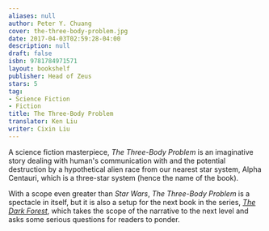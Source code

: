 ```yaml
---
aliases: null
author: Peter Y. Chuang
cover: the-three-body-problem.jpg
date: 2017-04-03T02:59:28-04:00
description: null
draft: false
isbn: 9781784971571
layout: bookshelf
publisher: Head of Zeus
stars: 5
tag:
- Science Fiction
- Fiction
title: The Three-Body Problem
translator: Ken Liu
writer: Cixin Liu
---
```

A science fiction masterpiece, *The Three-Body Problem* is an imaginative story dealing with human's communication with and the potential destruction by a hypothetical alien race from our nearest star system, Alpha Centauri, which is a three-star system (hence the name of the book).

With a scope even greater than *Star Wars*, *The Three-Body Problem* is a spectacle in itself, but it is also a setup for the next book in the series, *[The Dark Forest](/bookshelf/the-dark-forest-cixin-liu/)*, which takes the scope of the narrative to the next level and asks some serious questions for readers to ponder.
